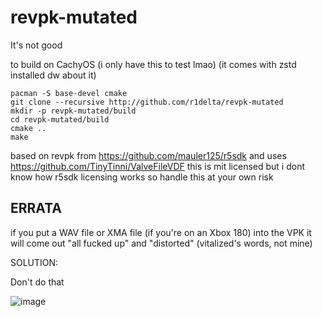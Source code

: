 # revpk-mutated
It's not good

to build on CachyOS (i only have this to test lmao)
(it comes with zstd installed dw about it)
```
pacman -S base-devel cmake
git clone --recursive http://github.com/r1delta/revpk-mutated
mkdir -p revpk-mutated/build
cd revpk-mutated/build
cmake ..
make
```
based on revpk from https://github.com/mauler125/r5sdk and uses https://github.com/TinyTinni/ValveFileVDF
this is mit licensed but i dont know how r5sdk licensing works so handle this at your own risk

## ERRATA

if you put a WAV file or XMA file (if you're on an Xbox 180) into the VPK it will come out "all fucked up" and "distorted" (vitalized's words, not mine)

SOLUTION:

Don't do that


![image](https://github.com/user-attachments/assets/8155e1a3-39b4-402c-a118-78203af13189)
